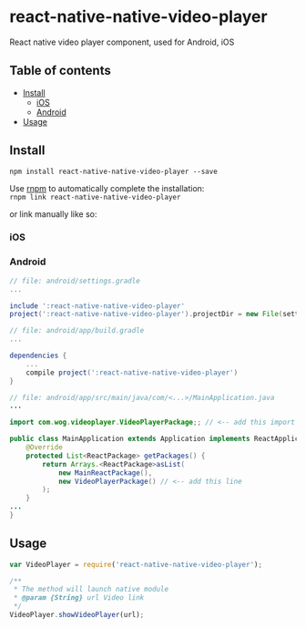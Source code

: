 # react-native-native-video-player
React native video player component, used for Android, iOS

## Table of contents
- [Install](#install)
  - [iOS](#ios)
  - [Android](#android)
- [Usage](#usage)

## Install

`npm install react-native-native-video-player --save`

Use [rnpm](https://github.com/rnpm/rnpm) to automatically complete the installation:  
`rnpm link react-native-native-video-player`

or link manually like so:

### iOS


### Android
```gradle
// file: android/settings.gradle
...

include ':react-native-native-video-player'
project(':react-native-native-video-player').projectDir = new File(settingsDir, '../node_modules/react-native-native-video-player/android')
```
```gradle
// file: android/app/build.gradle
...

dependencies {
    ...
    compile project(':react-native-native-video-player')
}
```
```java
// file: android/app/src/main/java/com/<...>/MainApplication.java
...

import com.wog.videoplayer.VideoPlayerPackage;; // <-- add this import

public class MainApplication extends Application implements ReactApplication {
    @Override
    protected List<ReactPackage> getPackages() {
        return Arrays.<ReactPackage>asList(
            new MainReactPackage(),
            new VideoPlayerPackage() // <-- add this line
        );
    }
...
}

```
## Usage

```javascript
var VideoPlayer = require('react-native-native-video-player');

/**
 * The method will launch native module
 * @param {String} url Video link
 */
VideoPlayer.showVideoPlayer(url);
